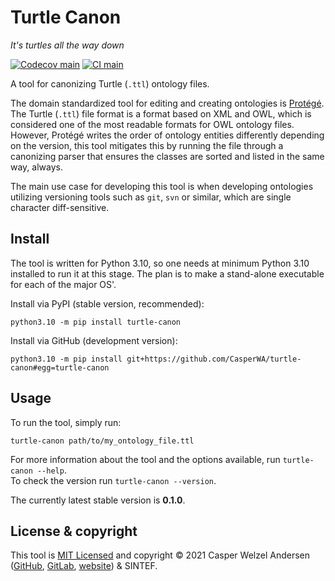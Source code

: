 # Turtle Canon

<!-- markdownlint-disable-next-line MD036 -->
*It's turtles all the way down*

[![Codecov main](https://img.shields.io/codecov/c/github/CasperWA/turtle-canon/main)](https://app.codecov.io/gh/CasperWA/turtle-canon)
[![CI main](https://github.com/CasperWA/turtle-canon/actions/workflows/ci_tests.yml/badge.svg?branch=main)](https://github.com/CasperWA/turtle-canon/actions/workflows/ci_tests.yml?query=branch%3Amain)

A tool for canonizing Turtle (`.ttl`) ontology files.

The domain standardized tool for editing and creating ontologies is [Protégé](https://protege.stanford.edu/).
The Turtle (`.ttl`) file format is a format based on XML and OWL, which is considered one of the most readable formats for OWL ontology files.
However, Protégé writes the order of ontology entities differently depending on the version, this tool mitigates this by running the file through a canonizing parser that ensures the classes are sorted and listed in the same way, always.

The main use case for developing this tool is when developing ontologies utilizing versioning tools such as `git`, `svn` or similar, which are single character diff-sensitive.

## Install

The tool is written for Python 3.10, so one needs at minimum Python 3.10 installed to run it at this stage.
The plan is to make a stand-alone executable for each of the major OS'.

Install via PyPI (stable version, recommended):

```shell
python3.10 -m pip install turtle-canon
```

Install via GitHub (development version):

```shell
python3.10 -m pip install git+https://github.com/CasperWA/turtle-canon#egg=turtle-canon
```

## Usage

To run the tool, simply run:

```shell
turtle-canon path/to/my_ontology_file.ttl
```

For more information about the tool and the options available, run `turtle-canon --help`.  
To check the version run `turtle-canon --version`.

The currently latest stable version is **0.1.0**.

## License & copyright

This tool is [MIT Licensed](LICENSE) and copyright &copy; 2021 Casper Welzel Andersen ([GitHub](https://github.com/CasperWA), [GitLab](https://gitlab.com/CasperWA), [website](https://casper.welzel.nu)) & SINTEF.
